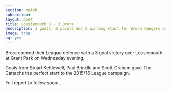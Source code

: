 ```yaml
---
section: match
subsection:
layout: post
title: Lossiemouth 0 - 3 Brora
description: 3 goals, 3 points and a winning start for Brora Rangers as Joe Malin chalks up his first League clean sheet of the 2015/16 season
image: true
og: yes
---
```

Brora opened their League defence with a 3 goal victory over Lossiemouth at Grant Park on Wednesday evening.

Goals from Stuart Kettlewell, Paul Brindle and Scott Graham gave The Cattachs the perfect start to the 2015/16 League campaign.

Full report to follow soon ...